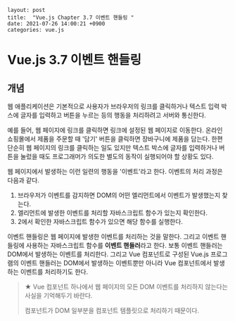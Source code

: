 ```
layout: post
title:  "Vue.js Chapter 3.7 이벤트 핸들링 "
date: 2021-07-26 14:00:21 +0900
categories: vue.js
```

# Vue.js 3.7 이벤트 핸들링



## 개념

웹 애플리케이션은 기본적으로 사용자가 브라우저의 링크를 클릭하거나 텍스트 입력 박스에 글자를 입력하고 버튼을 누르는 등의 행동을 처리하려고 서버와 통신한다.

예를 들어, 웹 페이지에 링크를 클릭하면 링크에 설정된 웹 페이지로 이동한다. 온라인 쇼핑몰에서 제품을 주문할 때 '담기' 버튼을 클릭하면 장바구니에 제품을 담는다. 한편 단순히 웹 페이지의 링크를 클릭하는 일도 있지만 텍스트 박스에 글자를 입력하거나 버튼을 눌렀을 때도 프로그래머가 의도한 별도의 동작이 실행되어야 할 상황도 있다.



웹 페이지에서 발생하는 이런 일련의 행동을 '이벤트'라고 한다. 이벤트의 처리 과정은 다음과 같다.

1. 브라우저가 이벤트를 감지하면 DOM의 어떤 엘리먼트에서 이벤트가 발생했는지 찾는다.
2. 엘리먼트에 발생한 이벤트를 처리할 자바스크립트 함수가 있는지 확인한다.
3. 2에서 확인한 자바스크립트 함수가 있으면 해당 함수를 실행한다.

이벤트 핸들링은 웹 페이지에 발생한 이벤트를 처리하는 것을 말한다. 그리고 이벤트 핸들링에 사용하는 자바스크립트 함수를 **이벤트 핸들러**라고 한다. 보통 이벤트 핸들러는 DOM에서 발생하는 이벤트를 처리한다. 그리고 Vue 컴포넌트로 구성된 Vue.js 프로그램의 이벤트 핸들러는 DOM에서 발생하는 이벤트뿐만 아니라 Vue 컴포넌트에서 발생하는 이벤트를 처리하기도 한다. 



> ★ Vue 컴포넌트 하나에서 웹 페이지의 모든 DOM 이벤트를 처리하지 않는다는 사실을 기억해두기 바란다.
>
> 컴포넌트가 DOM 일부분을 컴포넌트 템플릿으로 처리하기 때문이다.

